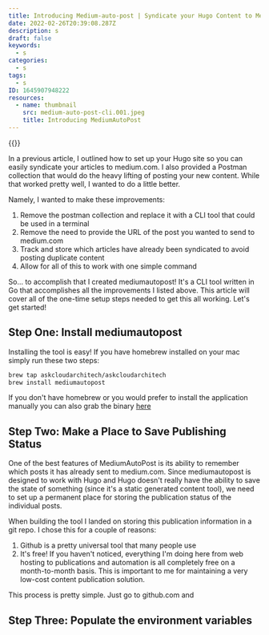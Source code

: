 ```yaml
---
title: Introducing Medium-auto-post | Syndicate your Hugo Content to Medium.com
date: 2022-02-26T20:39:08.287Z
description: s
draft: false
keywords:
  - s
categories:
  - s
tags:
  - s
ID: 1645907948222
resources:
  - name: thumbnail
    src: medium-auto-post-cli.001.jpeg
    title: Introducing MediumAutoPost
---
```

{{<img name="thumbnail" size="large">}}

In a previous article, I outlined how to set up your Hugo site so you can easily syndicate your articles to medium.com. I also provided a Postman collection that would do the heavy lifting of posting your new content. While that worked pretty well, I wanted to do a little better. 

Namely, I wanted to make these improvements:

1. Remove the postman collection and replace it with a CLI tool that could be used in a terminal
2. Remove the need to provide the URL of the post you wanted to send to medium.com
3. Track and store which articles have already been syndicated to avoid posting duplicate content
4. Allow for all of this to work with one simple command 

So... to accomplish that I created mediumautopost! It's a CLI tool written in Go that accomplishes all the improvements I listed above. This article will cover all of the one-time setup steps needed to get this all working. Let's get started!

## Step One: Install mediumautopost

Installing the tool is easy! If you have homebrew installed on your mac simply run these two steps:

```bash
brew tap askcloudarchitech/askcloudarchitech 
brew install mediumautopost
```

If you don't have homebrew or you would prefer to install the application manually you can also grab the binary [here](https://github.com/askcloudarchitech/mediumautopost/releases)

## Step Two: Make a Place to Save Publishing Status

One of the best features of MediumAutoPost is its ability to remember which posts it has already sent to medium.com. Since mediumautopost is designed to work with Hugo and Hugo doesn't really have the ability to save the state of something (since it's a static generated content tool), we need to set up a permanent place for storing the publication status of the individual posts. 

When building the tool I landed on storing this publication information in a git repo. I chose this for a couple of reasons:

1. Github is a pretty universal tool that many people use
2. It's free! If you haven't noticed, everything I'm doing here from web hosting to publications and automation is all completely free on a month-to-month basis. This is important to me for maintaining a very low-cost content publication solution. 

This process is pretty simple. Just go to github.com and 

## Step Three: Populate the environment variables